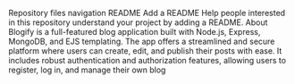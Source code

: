 
Repository files navigation
README
Add a README
Help people interested in this repository understand your project by adding a README.
About
Blogify is a full-featured blog application built with Node.js, Express, MongoDB, and EJS templating.
The app offers a streamlined and secure platform where users can create, edit, and publish their posts with ease.
It includes robust authentication and authorization features, allowing users to register, log in, and manage their own blog
